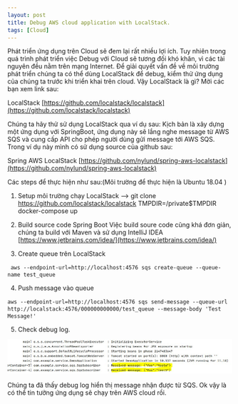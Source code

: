 ```yaml
---
layout: post
title: Debug AWS cloud application with LocalStack.
tags: [Cloud]
---
```


Phát triển ứng dụng trên Cloud sẽ đem lại rất nhiều lợi ích. Tuy nhiên trong quá trình phát triển việc Debug với Cloud sẽ tương đối khó khăn, vì các tài nguyên
đều nằm trên mạng Internet. Để giải quyết vấn đề về môi trường phát triển chúng ta có thể dùng LocalStack để debug, kiểm thử ứng dụng của chúng ta trước khi triển 
khai trên cloud. Vậy LocalStack là gì? Mời các bạn xem link sau:

LocalStack [https://github.com/localstack/localstack](https://github.com/localstack/localstack)

Chúng ta hãy thử sử dụng LocalStack qua ví dụ sau: Kịch bản là xây dựng một ứng dụng với SpringBoot, ứng dụng này sẽ lắng nghe message từ AWS SQS và cung cấp API cho phép người dùng gửi message tới AWS SQS. Trong ví dụ này mình có sử dụng source của github sau: 

 Spring AWS LocalStack [https://github.com/nylund/spring-aws-localstack](https://github.com/nylund/spring-aws-localstack)
 
 Các steps để thực hiện như sau:(Môi trường để thực hiện là Ubuntu 18.04 )
 
 1. Setup môi trường chạy LocalStack
 --> git clone https://github.com/localstack/localstack
     TMPDIR=/private$TMPDIR docker-compose up
 2. Build source code Spring Boot
  Việc build soure code cũng khá đơn giản, chúng ta build với Maven và sử dụng IntelliJ IDEA  
  [https://www.jetbrains.com/idea/](https://www.jetbrains.com/idea/)
  
 3. Create queue trên LocalStack 
 ~~~~
  aws --endpoint-url=http://localhost:4576 sqs create-queue --queue-name test_queue
 ~~~~
 4. Push message vào queue 
 ~~~~
 aws --endpoint-url=http://localhost:4576 sqs send-message --queue-url http://localstack:4576/000000000000/test_queue --message-body 'Test Message!'
 ~~~~
 5. Check debug log. 
 
 ![debug_log]( https://github.com/vankhangfet/vankhangfet.github.io/blob/master/img/SQS_Sample1.JPG "Debug log")
 

 Chúng ta đã thấy debug log hiển thị message nhận được từ SQS. Ok vậy là có thể tin tưởng ứng dụng sẽ chạy trên AWS cloud rồi.
